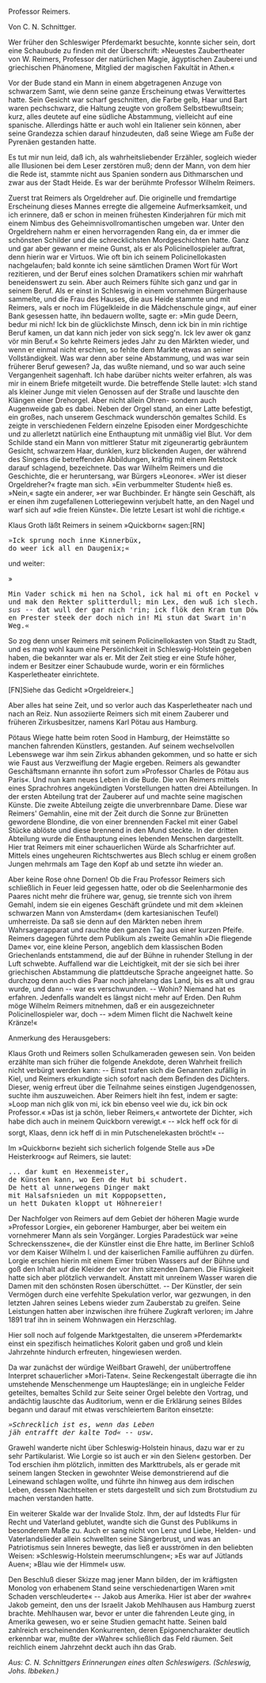 <h>Professor Reimers.</h>

<h>Von C. N. Schnittger.</h>

Wer früher den Schleswiger Pferdemarkt besuchte, konnte sicher
sein, dort eine Schaubude zu finden mit der Überschrift:
»Neuestes Zaubertheater von W. Reimers, Professor der natürlichen
Magie, ägyptischen Zauberei und griechischen Phänomene, Mitglied
der magischen Fakultät in Athen.«
 
Vor der Bude stand ein Mann in einem abgetragenen Anzuge
von schwarzem Samt, wie denn seine ganze Erscheinung etwas Verwittertes
hatte. Sein Gesicht war scharf geschnitten, die Farbe gelb,
Haar und Bart waren pechschwarz, die Haltung zeugte von großem
Selbstbewußtsein; kurz, alles deutete auf eine südliche Abstammung,
vielleicht auf eine spanische. Allerdings hätte er auch wohl ein
Italiener sein können, aber seine Grandezza schien darauf hinzudeuten,
daß seine Wiege am Fuße der Pyrenäen gestanden hatte.

Es tut mir nun leid, daß ich, als wahrheitsliebender Erzähler,
sogleich wieder alle Illusionen bei dem Leser zerstören muß; denn
der Mann, von dem hier die Rede ist, stammte nicht aus Spanien
sondern aus Dithmarschen und zwar aus der Stadt Heide. Es war
der berühmte Professor Wilhelm Reimers.

Zuerst trat Reimers als Orgeldreher auf. Die originelle und
fremdartige Erscheinung dieses Mannes erregte die allgemeine Aufmerksamkeit, 
und ich erinnere, daß er schon in meinen frühesten
Kinderjahren für mich mit einem Nimbus des Geheimnisvollromantischen
umgeben war. Unter den Orgeldrehern nahm er einen
hervorragenden Rang ein, da er immer die schönsten Schilder und
die schrecklichsten Mordgeschichten hatte. Ganz und gar aber gewann
er meine Gunst, als er als Policinellospieler auftrat, denn hierin war
er Virtuos. Wie oft bin ich seinem Policinellokasten nachgelaufen;
bald konnte ich seine sämtlichen Dramen Wort für Wort rezitieren,
und der Beruf eines solchen Dramatikers schien mir wahrhaft
beneidenswert zu sein. Aber auch Reimers fühlte sich ganz und
gar in seinem Beruf. Als er einst in Schleswig in einem vornehmen
Bürgerhause sammelte, und die Frau des Hauses, die aus
Heide stammte und mit Reimers, »als er noch im Flügelkleide in
die Mädchenschule ging«, auf einer Bank gesessen hatte, ihn bedauern
wollte, sagte er: »Min gude Deern, bedur mi nich! Ick bin
de glücklichste Minsch, denn ick bin in min richtige Beruf kamen, un
dat kann nich jeder von sick segg'n. Ick lev awer ok ganz vör min
Beruf.« So kehrte Reimers jedes Jahr zu den Märkten wieder,
und wenn er einmal nicht erschien, so fehlte dem Markte etwas an
seiner Vollständigkeit. Was war denn aber seine Abstammung, und
was war sein früherer Beruf gewesen? Ja, das wußte niemand,
und so war auch seine Vergangenheit sagenhaft. Ich habe darüber
nichts weiter erfahren, als was mir in einem Briefe mitgeteilt 
wurde. Die betreffende Stelle lautet: »Ich stand als kleiner Junge
mit vielen Genossen auf der Straße und lauschte den Klängen einer
Drehorgel. Aber nicht allein Ohren- sondern auch Augenweide
gab es dabei. Neben der Orgel stand, an einer Latte befestigt, ein
großes, nach unserem Geschmack wunderschön gemaltes Schild. Es
zeigte in verschiedenen Feldern einzelne Episoden einer Mordgeschichte
und zu allerletzt natürlich eine Enthauptung mit unmäßig
viel Blut. Vor dem Schilde stand ein Mann von mittlerer Statur
mit zigeunerartig gebräuntem Gesicht, schwarzem Haar, dunklen, kurz
blickenden Augen, der während des Singens die betreffenden Abbildungen,
kräftig mit einem Retstock darauf schlagend, bezeichnete.
Das war Wilhelm Reimers und die Geschichte, die er heruntersang,
war Bürgers »Leonore«. »Wer ist dieser Orgeldreher?« fragte man
sich. »Ein verbummelter Student« hieß es. »Nein,« sagte ein
anderer, »er war Buchbinder. Er hängte sein Geschäft, als er einen
ihm zugefallenen Lotteriegewinn verjubelt hatte, an den Nagel und
warf sich auf »die freien Künste«. Die letzte Lesart ist wohl die
richtige.«

Klaus Groth läßt Reimers in seinem »Quickborn« sagen:[RN]

<pre>»Ick sprung noch inne Kinnerbüx,
do weer ick all en Daugenix;«</pre>

und weiter:

»<pre>Min Vader schick mi hen na Schol,
ick hal mi oft en Pockel vull
und mak den Rekter splitterdull;
min Lex, den wuß ich slech.
<i>Sum sus</i> -- dat wull der gar nich 'rin;
ick flök den Kram tum Döwel hin,
en Prester steek der doch nich in!
Mi stun dat Swart in'n Weg.«</pre>

So zog denn unser Reimers mit seinem Policinellokasten von
Stadt zu Stadt, und es mag wohl kaum eine Persönlichkeit in
Schleswig-Holstein gegeben haben, die bekannter war als er. Mit
der Zeit stieg er eine Stufe höher, indem er Besitzer einer Schaubude
wurde, worin er ein förmliches Kasperletheater einrichtete.

[FN]Siehe das Gedicht »Orgeldreier«.]
 
Aber alles hat seine Zeit, und so verlor auch das Kasperletheater
nach und nach an Reiz. Nun assoziierte Reimers sich mit einem
Zauberer und früheren Zirkusbesitzer, namens Karl Pötau aus
Hamburg.

Pötaus Wiege hatte beim roten Sood in Hamburg, der Heimstätte
so manchen fahrenden Künstlers, gestanden. Auf seinem wechselvollen
Lebenswege war ihm sein Zirkus abhanden gekommen, und
so hatte er sich wie Faust aus Verzweiflung der Magie ergeben.
Reimers als gewandter Geschäftsmann ernannte ihn sofort zum
»Professor Charles de Pötau aus Paris«. Und nun kam neues
Leben in die Bude. Die von Reimers mittels eines Sprachrohres
angekündigten Vorstellungen hatten drei Abteilungen. In der ersten
Abteilung trat der Zauberer auf und machte seine magischen Künste.
Die zweite Abteilung zeigte die unverbrennbare Dame. Diese war
Reimers' Gemahlin, eine mit der Zeit durch die Sonne zur Brünetten
gewordene Blondine, die von einer brennenden Fackel mit
einer Gabel Stücke ablöste und diese brennend in den Mund steckte.
In der dritten Abteilung wurde die Enthauptung eines lebenden
Menschen dargestellt. Hier trat Reimers mit einer schauerlichen
Würde als Scharfrichter auf. Mittels eines ungeheuren Richtschwertes
aus Blech schlug er einem großen Jungen mehrmals am
Tage den Kopf ab und setzte ihn wieder an.

Aber keine Rose ohne Dornen! Ob die Frau Professor Reimers
sich schließlich in Feuer leid gegessen hatte, oder ob die Seelenharmonie
des Paares nicht mehr die frühere war, genug, sie trennte
sich von ihrem Gemahl, indem sie ein eigenes Geschäft gründete
und mit dem »kleinen schwarzen Mann von Amsterdam« (dem kartesianischen
Teufel) umherreiste. Da saß sie denn auf den Märkten
neben ihrem Wahrsagerapparat und rauchte den ganzen Tag aus
einer kurzen Pfeife. Reimers dagegen führte dem Publikum als
zweite Gemahlin »Die fliegende Dame« vor, eine kleine Person,
angeblich dem klassischen Boden Griechenlands entstammend, die auf
der Bühne in ruhender Stellung in der Luft schwebte. Auffallend
war die Leichtigkeit, mit der sie sich bei ihrer griechischen Abstammung
die plattdeutsche Sprache angeeignet hatte. So durchzog denn auch
dies Paar noch jahrelang das Land, bis es alt und grau wurde,
und dann -- war es verschwunden. -- Wohin? Niemand hat es
erfahren. Jedenfalls wandelt es längst nicht mehr auf Erden. Den
Ruhm möge Wilhelm Reimers mitnehmen, daß er ein ausgezeichneter 
Policinellospieler war, doch -- »dem Mimen flicht die Nachwelt keine
Kränze!«

<g>Anmerkung des Herausgebers:</g>

Klaus Groth und Reimers sollen Schulkameraden gewesen sein.
Von beiden erzählte man sich früher die folgende Anekdote, deren
Wahrheit freilich nicht verbürgt werden kann: -- Einst trafen sich
die Genannten zufällig in Kiel, und Reimers erkundigte sich sofort
nach dem Befinden des Dichters. Dieser, wenig erfreut über die
Teilnahme seines einstigen Jugendgenossen, suchte ihm auszuweichen.
Aber Reimers hielt ihn fest, indem er sagte: »Loop man nich glik
von mi, ick bin ebenso veel wie du, ick bin ock Professor.« »Das
ist ja schön, lieber Reimers,« antwortete der Dichter, »ich habe dich
auch in meinem Quickborn verewigt.« -- »Ick heff ock för di sorgt,
Klaas, denn ick heff di in min Putschenelekasten bröcht!« --

Im »Quickborn« bezieht sich sicherlich folgende Stelle aus »De
Heisterkroog« auf Reimers, sie lautet:

<pre>... dar kumt en Hexenmeister,
de Künsten kann, wo Een de Hut bi schudert.
De hett al unnerwegens Dinger makt
mit Halsafsnieden un mit Koppopsetten,
un hett Dukaten kloppt ut Höhnereier!</pre>

Der Nachfolger von Reimers auf dem Gebiet der höheren Magie
wurde »Professor Lorgie«, ein geborener Hamburger, aber bei weitem
ein vornehmerer Mann als sein Vorgänger. Lorgies Paradestück
war »eine Schreckensszene«, die der Künstler einst die Ehre hatte,
im Berliner Schloß vor dem Kaiser Wilhelm I. und der kaiserlichen
Familie aufführen zu dürfen. Lorgie erschien hierin mit einem
Eimer trüben Wassers auf der Bühne und goß den Inhalt auf die
Kleider der vor ihm sitzenden Damen. Die Flüssigkeit hatte sich
aber plötzlich verwandelt. Anstatt mit unreinem Wasser waren die
Damen mit den schönsten Rosen überschüttet. -- Der Künstler, der
sein Vermögen durch eine verfehlte Spekulation verlor, war gezwungen,
in den letzten Jahren seines Lebens wieder zum Zauberstab
zu greifen. Seine Leistungen hatten aber inzwischen ihre frühere
Zugkraft verloren; im Jahre 1891 traf ihn in seinem Wohnwagen
ein Herzschlag.
 
Hier soll noch auf folgende Marktgestalten, die unserem »Pferdemarkt«
einst ein spezifisch heimatliches Kolorit gaben und groß und
klein Jahrzehnte hindurch erfreuten, hingewiesen werden.

Da war zunächst der würdige Weißbart Grawehl, der unübertroffene
Interpret schauerlicher »Mori-Taten«. Seine Reckengestalt
überragte die ihn umstehende Menschenmenge um Haupteslänge; ein
in ungleiche Felder geteiltes, bemaltes Schild zur Seite seiner Orgel
belebte den Vortrag, und andächtig lauschte das Auditorium, wenn
er die Erklärung seines Bildes begann und darauf mit etwas verschleiertem
Bariton einsetzte:

<pre><em>»Schrecklich ist es, wenn das Leben
jäh entrafft der kalte Tod« -- usw.</em></pre>

Grawehl wanderte nicht über Schleswig-Holstein hinaus, dazu
war er zu sehr Partikularist. Wie Lorgie so ist auch er »in den
Sielen« gestorben. Der Tod erschien ihm plötzlich, inmitten des
Markttrubels, als er gerade mit seinem langen Stecken in gewohnter
Weise demonstrierend auf die Leinewand schlagen wollte, und führte
ihn hinweg aus dem irdischen Leben, dessen Nachtseiten er stets
dargestellt und sich zum Brotstudium zu machen verstanden hatte.

Ein weiterer Skalde war der Invalide Stolz. Ihm, der auf
Idstedts Flur für Recht und Vaterland geblutet, wandte sich die
Gunst des Publikums in besonderem Maße zu. Auch er sang nicht
von Lenz und Liebe, Helden- und Vaterlandslieder allein schwellten
seine Sängerbrust, und was an Patriotismus sein Inneres bewegte,
das ließ er ausströmen in den beliebten Weisen: »Schleswig-Holstein
meerumschlungen«; »Es war auf Jütlands Auen«; »Blau wie der
Himmel« usw.

Den Beschluß dieser Skizze mag jener Mann bilden, der im
kräftigsten Monolog von erhabenem Stand seine verschiedenartigen
Waren »mit Schaden verschleuderte« -- Jakob aus Amerika. Hier
ist aber der »wahre« Jakob gemeint, den uns der Israelit Jakob
Mehlhausen aus Hamburg zuerst brachte. Mehlhausen war, bevor
er unter die fahrenden Leute ging, in Amerika gewesen, wo er
seine Studien gemacht hatte. Seinen bald zahlreich erscheinenden
Konkurrenten, deren Epigonencharakter deutlich erkennbar war, mußte
der »Wahre« schließlich das Feld räumen. Seit reichlich einem
Jahrzehnt deckt auch ihn das Grab.

<em>Aus: C. N. Schnittgers Erinnerungen eines alten Schleswigers.
(Schleswig, Johs. Ibbeken.)</em>

